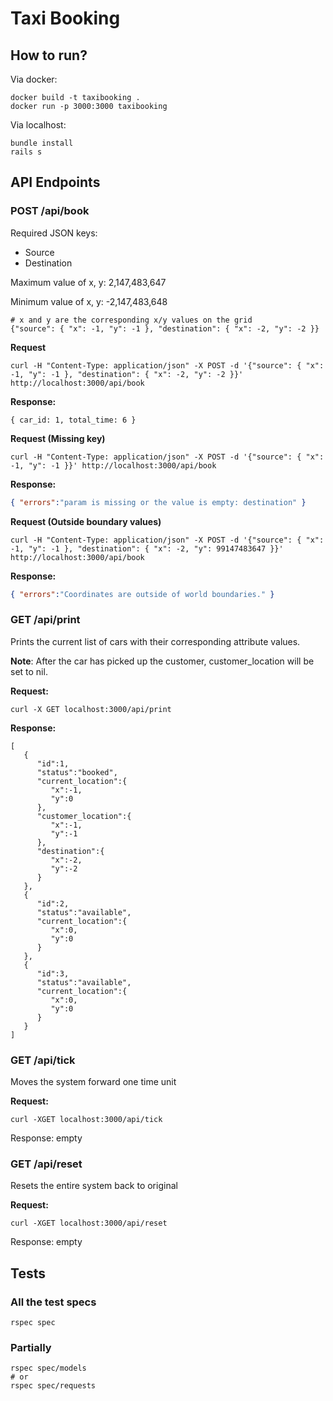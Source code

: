 # Taxi Booking

## How to run?

Via docker:

```
docker build -t taxibooking .
docker run -p 3000:3000 taxibooking
```

Via localhost:

```
bundle install
rails s
```

## API Endpoints

### POST /api/book

Required JSON keys: 
- Source
- Destination

Maximum value of x, y:  2,147,483,647

Minimum value of x, y: -2,147,483,648

```
# x and y are the corresponding x/y values on the grid
{"source": { "x": -1, "y": -1 }, "destination": { "x": -2, "y": -2 }}
```

**Request**
```
curl -H "Content-Type: application/json" -X POST -d '{"source": { "x": -1, "y": -1 }, "destination": { "x": -2, "y": -2 }}' http://localhost:3000/api/book
```

**Response:**
```
{ car_id: 1, total_time: 6 }
```


**Request (Missing key)**

```
curl -H "Content-Type: application/json" -X POST -d '{"source": { "x": -1, "y": -1 }}' http://localhost:3000/api/book
```

**Response:**
```json
{ "errors":"param is missing or the value is empty: destination" }
```

**Request (Outside boundary values)**

```
curl -H "Content-Type: application/json" -X POST -d '{"source": { "x": -1, "y": -1 }, "destination": { "x": -2, "y": 99147483647 }}' http://localhost:3000/api/book
```

**Response:**

```json
{ "errors":"Coordinates are outside of world boundaries." }
```

### GET /api/print
Prints the current list of cars with their corresponding attribute values. 

**Note**: After the car has picked up the customer, customer_location will be set to nil.

**Request:**

```
curl -X GET localhost:3000/api/print
```

**Response:**
```
[  
   {  
      "id":1,
      "status":"booked",
      "current_location":{  
         "x":-1,
         "y":0
      },
      "customer_location":{  
         "x":-1,
         "y":-1
      },
      "destination":{  
         "x":-2,
         "y":-2
      }
   },
   {  
      "id":2,
      "status":"available",
      "current_location":{  
         "x":0,
         "y":0
      }
   },
   {  
      "id":3,
      "status":"available",
      "current_location":{  
         "x":0,
         "y":0
      }
   }
]
```


### GET /api/tick
Moves the system forward one time unit

**Request:**
```
curl -XGET localhost:3000/api/tick
```

Response:  empty


### GET /api/reset
Resets the entire system back to original

**Request:**
```
curl -XGET localhost:3000/api/reset
```

Response:  empty

## Tests

### All the test specs

```
rspec spec
```

### Partially

```
rspec spec/models
# or
rspec spec/requests
```

